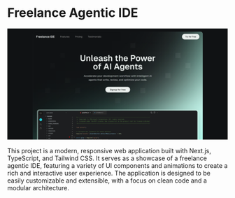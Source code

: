 # Freelance Agentic IDE

<img src="/public/images/Hero.png" alt="Hero">

This project is a modern, responsive web application built with Next.js, TypeScript, and Tailwind CSS. It serves as a showcase of a freelance agentic IDE, featuring a variety of UI components and animations to create a rich and interactive user experience. The application is designed to be easily customizable and extensible, with a focus on clean code and a modular architecture.